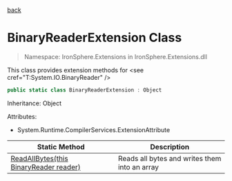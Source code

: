 ﻿[back](/IronSphere.Extensions/types)

# BinaryReaderExtension Class

> Namespace: IronSphere.Extensions in  IronSphere.Extensions.dll

This class provides extension methods for &lt;see cref=&quot;T:System.IO.BinaryReader&quot; /&gt;

```csharp
public static class BinaryReaderExtension : Object
```
Inheritance: Object



Attributes:

* System.Runtime.CompilerServices.ExtensionAttribute



| Static Method | Description |
| --- | --- |
| [ReadAllBytes(this BinaryReader reader)](BinaryReaderExtension_ReadAllBytes(BinaryReader)) | Reads all bytes and writes them into an array |
